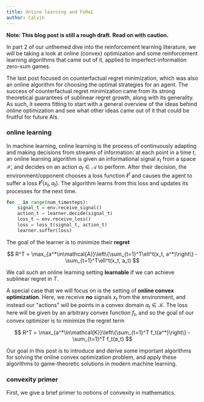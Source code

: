 ```yaml
---
title: Online learning and FoReL
author: Calvin
---
```


**Note: This blog post is still a rough draft. Read on with caution.**

In part 2 of our unthemed dive into the reinforcement learning literature, we will be taking a look at online (convex) optimization and some reinforcement learning algorithms that came out of it, applied to imperfect-information zero-sum games.

The last post focused on counterfactual regret minimization, which was also an online algorithm for choosing the optimal strategies for an agent. The success of counterfactual regret minimization came from its strong theoretical guarantees of sublinear regret growth, along with its generality. As such, it seems fitting to start with a general overview of the ideas behind online optimization and see what other ideas came out of it that could be fruitful for future AIs.

### online learning

In machine learning, online learning is the process of continuously adapting and making decisions from streams of information: at each point in a time $t$, an online learning algorithm is given an informational signal $x_t$ from a space $\mathcal{X}$, and decides on an action $a_t\in\mathcal{A}$ to perform. After their decision, the environment/opponent chooses a loss function $\ell^t$ and causes the agent to suffer a loss $\ell^t(x_t, a_t)$. The algorithm learns from this loss and updates its processes for the next time.

```python
for _ in range(num_timesteps):
    signal_t = env.receive_signal()
    action_t = learner.decide(signal_t)
    loss_t = env.receive_loss()
    loss = loss_t(signal_t, action_t)
    learner.suffer(loss)
```

The goal of the learner is to minimize their **regret**

$$ R^T = \max_{a^*\in\mathcal{A}}\left\{\sum_{t=1}^T\ell^t(x_t, a^*)\right\} - \sum_{t=1}^T\ell^t(x_t, a_t) $$

We call such an online learning setting **learnable** if we can achieve sublinear regret in $T$. 

A special case that we will focus on is the setting of **online convex optimization**. Here, we receive **no** signals $x_t$ from the environment, and instead our "actions" will be points in a convex domain $a_t\in\mathcal{K}$. The loss here will be given by an arbitrary convex function $f_t$, and so the goal of our convex optimizer is to minimize the regret term

$$ R^T = \max_{a^*\in\mathcal{K}}\left\{\sum_{t=1}^T f_t(a^*)\right\} - \sum_{t=1}^T f_t(a_t) $$

Our goal in this post is to introduce and derive some important algorithms for solving the online convex optimization problem, and apply these algorithms to game-theoretic solutions in modern machine learning.

### convexity primer

First, we give a brief primer to notions of convexity in mathematics. 

